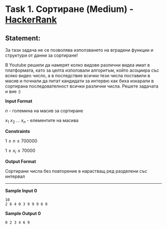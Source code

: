 # Task 1. Сортиране (Medium) - [HackerRank](<https://www.hackerrank.com/contests/sda-2021-2021-test-1/challenges/challenge-3098/problem>)

## Statement:

За тази задача не се позволява използването на вградени функции и структури от данни за сортиране!

В Youtube решили да намерят колко видове различни видеа имат в платформата, като за целта използвали алгоритъм, който асоциира със всяко видео число, а в последствие всички тези числа поставили в масив и почнали да питат кандидати за интервю как биха изкарали в сортирана последователност всички различни числа. Решете задачата и вие :)

**Input Format**

$n$ - големина на масив за сортиране

$x_1$ $x_2$ $…$ $x_n$ - елементите на масива

**Constraints**

$1 \le n \le 700000$

$1 \le x_i \le 70000$

**Output Format**

Сортирани числа без повторение в нарастващ ред разделени със интервал

---

**Sample Input 0**

```
10
2 6 4 0 3 9 9 9 6 0 
```

**Sample Output 0**

```
0 2 3 4 6 9
```